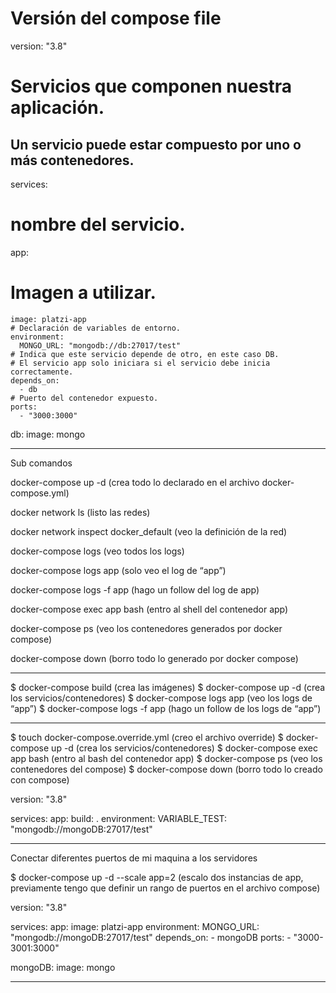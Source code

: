 # Versión del compose file
version: "3.8"

# Servicios que componen nuestra aplicación.
## Un servicio puede estar compuesto por uno o más contenedores.
services:
# nombre del servicio.
  app:
  # Imagen a utilizar.
    image: platzi-app
	# Declaración de variables de entorno.
    environment:
      MONGO_URL: "mongodb://db:27017/test"
	# Indica que este servicio depende de otro, en este caso DB.
	# El servicio app solo iniciara si el servicio debe inicia correctamente.
    depends_on:
      - db
	# Puerto del contenedor expuesto.
    ports:
      - "3000:3000"

  db:
    image: mongo

-------------------------------------------------------------------------------------------------------------

Sub comandos

docker-compose up -d (crea todo lo declarado en el archivo docker-compose.yml)

docker network ls (listo las redes)

docker network inspect docker_default (veo la definición de la red)

docker-compose logs (veo todos los logs)

docker-compose logs app (solo veo el log de “app”)

docker-compose logs -f app (hago un follow del log de app)

docker-compose exec app bash (entro al shell del contenedor app)

docker-compose ps (veo los contenedores generados por docker compose)

docker-compose down (borro todo lo generado por docker compose)

-------------------------------------------------------------------------------------------------------------

$ docker-compose build (crea las imágenes)
$ docker-compose up -d (crea los servicios/contenedores)
$ docker-compose logs app (veo los logs de “app”)
$ docker-compose logs -f app (hago un follow de los logs de “app”)

--------------------------------------------------------------------------------------------------------------

$ touch docker-compose.override.yml (creo el archivo override)
$ docker-compose up -d (crea los servicios/contenedores)
$ docker-compose exec app bash (entro al bash del contenedor app)
$ docker-compose ps (veo los contenedores del compose)
$ docker-compose down (borro todo lo creado con compose)

version: "3.8"

services:
  app:
    build: .
    environment:
      VARIABLE_TEST: "mongodb://mongoDB:27017/test"


-------------------------------------------------------------------------------------------------------------

Conectar diferentes puertos de mi maquina a los servidores

$ docker-compose up -d --scale app=2 (escalo dos instancias de app, previamente tengo que definir un rango de puertos en el archivo compose)

version: "3.8"

services:
  app:
    image: platzi-app
    environment:
      MONGO_URL: "mongodb://mongoDB:27017/test"
    depends_on:
      - mongoDB
    ports:
      - "3000-3001:3000"

  mongoDB:
    image: mongo

---------------------------------------------------------------------------------------------------------------




